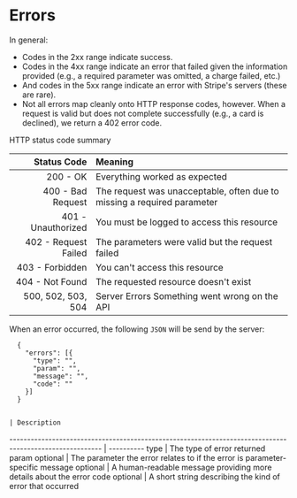# Errors

In general:

  - Codes in the 2xx range indicate success.
  - Codes in the 4xx range indicate an error that failed given the information provided (e.g., a required parameter was omitted, a charge failed, etc.)
  - And codes in the 5xx range indicate an error with Stripe's servers (these are rare).
  - Not all errors map cleanly onto HTTP response codes, however. When a request is valid but does not complete successfully (e.g., a card is declined), we return a 402 error code.

HTTP status code summary

 Status Code              | Meaning
------------------------: | :-------
200 - OK                  | Everything worked as expected
400 - Bad Request	        | The request was unacceptable, often due to missing a required parameter
401 - Unauthorized        | You must be logged to access this resource
402 - Request Failed	    | The parameters were valid but the request failed
403 - Forbidden           | You can't access this resource
404 - Not Found	          | The requested resource doesn't exist
500, 502, 503, 504        | Server Errors	Something went wrong on the API

When an error occurred, the following `JSON` will be send by the server:

```
  {
    "errors": [{
      "type": "",
      "param": "",
      "message": "",
      "code": ""
    }]
  }
````

                                                                                                         | Description
-------------------------------------------------------------------------------------------------------- | ----------
type                                                                                                     | The type of error returned
param              <span class="details">optional</span>                                                 | The parameter the error relates to if the error is parameter-specific
message            <span class="details">optional</span>                                                 | A human-readable message providing more details about the error
code               <span class="details">optional</span>                                                 | A short string describing the kind of error that occurred
